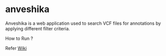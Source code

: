# anveshika
Anveshika is a web application used to search VCF files for annotations by applying different filter criteria.

How to Run ? 

Refer [Wiki](https://github.com/edupugantil/anveshika/wiki)
